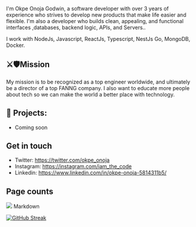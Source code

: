I'm Okpe Onoja Godwin, a software developer with over 3 years of experience who strives to develop new products that make life easier and flexible. I'm also a developer who builds clean, appealing, and functional interfaces ,databases, backend logic, APIs, and Servers..

I work with NodeJs, Javascript, ReactJs, Typescript, NestJs Go, MongoDB, Docker.

## ⚔️🛡Mission
My mission is to be recognized as a top engineer worldwide, and ultimately be a director of a top FANNG company. I also want to educate more people about tech so we can make the world a better place with technology.


## 🌱 Projects: 
- Coming soon
## Get in touch
- Twitter: https://twitter.com/okpe_onoja
- Instagram: https://instagram.com/iam_the_code
- Linkedin: https://www.linkedin.com/in/okpe-onoja-5814311b5/

## Page counts
<a href="https://hits.seeyoufarm.com"><img src="https://hits.seeyoufarm.com/api/count/incr/badge.svg?url=https%3A%2F%2Fgithub.com%2Fonoja123&count_bg=%2379C83D&title_bg=%23555555&icon=&icon_color=%23E7E7E7&title=hits&edge_flat=false"/></a>
Markdown



[![GitHub Streak](https://github-readme-streak-stats.herokuapp.com?user=Onoja123&theme=dark&date_format=M%20j%5B%2C%20Y%5D)](https://git.io/streak-stats)

